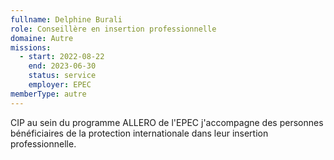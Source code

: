 ```yaml
---
fullname: Delphine Burali
role: Conseillère en insertion professionnelle
domaine: Autre
missions:
  - start: 2022-08-22
    end: 2023-06-30
    status: service
    employer: EPEC
memberType: autre
---
```

CIP au sein du programme ALLERO de l'EPEC  j'accompagne des personnes bénéficiaires de la protection internationale dans leur insertion professionnelle.